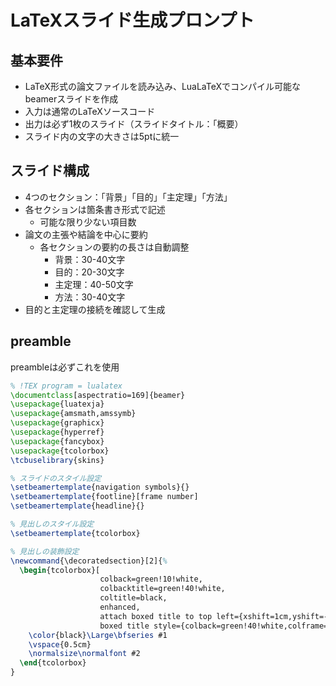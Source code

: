 # LaTeXスライド生成プロンプト

## 基本要件
* LaTeX形式の論文ファイルを読み込み、LuaLaTeXでコンパイル可能なbeamerスライドを作成
* 入力は通常のLaTeXソースコード
* 出力は必ず1枚のスライド（スライドタイトル：「概要）
* スライド内の文字の大きさは5ptに統一

## スライド構成
* 4つのセクション：「背景」「目的」「主定理」「方法」
* 各セクションは箇条書き形式で記述
  * 可能な限り少ない項目数
* 論文の主張や結論を中心に要約
  * 各セクションの要約の長さは自動調整
    * 背景：30-40文字
    * 目的：20-30文字
    * 主定理：40-50文字
    * 方法：30-40文字
* 目的と主定理の接続を確認して生成

## preamble
preambleは必ずこれを使用

```latex
% !TEX program = lualatex
\documentclass[aspectratio=169]{beamer}
\usepackage{luatexja}
\usepackage{amsmath,amssymb}
\usepackage{graphicx}
\usepackage{hyperref}
\usepackage{fancybox}
\usepackage{tcolorbox}
\tcbuselibrary{skins}

% スライドのスタイル設定
\setbeamertemplate{navigation symbols}{}
\setbeamertemplate{footline}[frame number]
\setbeamertemplate{headline}{}

% 見出しのスタイル設定
\setbeamertemplate{tcolorbox}

% 見出しの装飾設定
\newcommand{\decoratedsection}[2]{%
  \begin{tcolorbox}[
                    colback=green!10!white,
                    colbacktitle=green!40!white,
                    coltitle=black,
                    enhanced,
                    attach boxed title to top left={xshift=1cm,yshift=-2mm},
                    boxed title style={colback=green!40!white,colframe=green!40!white}]
    \color{black}\Large\bfseries #1
    \vspace{0.5cm}
    \normalsize\normalfont #2
  \end{tcolorbox}
}
```